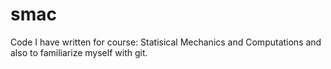 # smac
Code I have written for course: Statisical Mechanics and Computations
and also to familiarize myself with git.